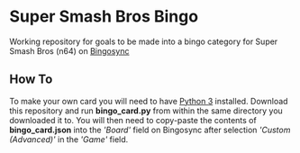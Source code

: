 # Super Smash Bros Bingo

Working repository for goals to be made into a bingo category for Super Smash Bros (n64)
 on [Bingosync](http://bingosync.com)

## How To

To make your own card you will need to have [Python 3](https://www.python.org/download/releases/3.0/)
installed. Download this repository and run **bingo_card.py** from within the same directory you
downloaded it to. You will then need to copy-paste the contents of **bingo_card.json** into the
*'Board'* field on Bingosync after selection *'Custom (Advanced)'* in the *'Game'* field.
